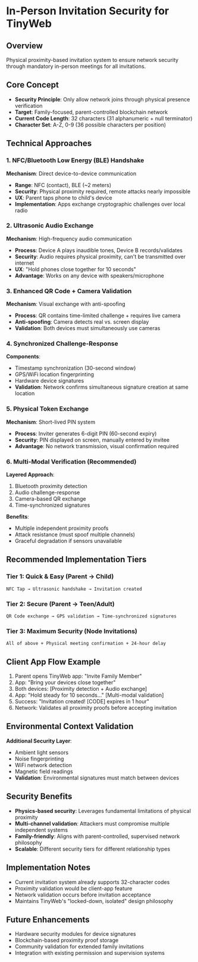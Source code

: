 # In-Person Invitation Security for TinyWeb

## Overview
Physical proximity-based invitation system to ensure network security through mandatory in-person meetings for all invitations.

## Core Concept
- **Security Principle**: Only allow network joins through physical presence verification
- **Target**: Family-focused, parent-controlled blockchain network
- **Current Code Length**: 32 characters (31 alphanumeric + null terminator)
- **Character Set**: A-Z, 0-9 (36 possible characters per position)

## Technical Approaches

### 1. NFC/Bluetooth Low Energy (BLE) Handshake
**Mechanism**: Direct device-to-device communication
- **Range**: NFC (contact), BLE (~2 meters)
- **Security**: Physical proximity required, remote attacks nearly impossible
- **UX**: Parent taps phone to child's device
- **Implementation**: Apps exchange cryptographic challenges over local radio

### 2. Ultrasonic Audio Exchange
**Mechanism**: High-frequency audio communication
- **Process**: Device A plays inaudible tones, Device B records/validates
- **Security**: Audio requires physical proximity, can't be transmitted over internet
- **UX**: "Hold phones close together for 10 seconds"
- **Advantage**: Works on any device with speakers/microphone

### 3. Enhanced QR Code + Camera Validation
**Mechanism**: Visual exchange with anti-spoofing
- **Process**: QR contains time-limited challenge + requires live camera
- **Anti-spoofing**: Camera detects real vs. screen display
- **Validation**: Both devices must simultaneously use cameras

### 4. Synchronized Challenge-Response
**Components**:
- Timestamp synchronization (30-second window)
- GPS/WiFi location fingerprinting
- Hardware device signatures
- **Validation**: Network confirms simultaneous signature creation at same location

### 5. Physical Token Exchange
**Mechanism**: Short-lived PIN system
- **Process**: Inviter generates 6-digit PIN (60-second expiry)
- **Security**: PIN displayed on screen, manually entered by invitee
- **Advantage**: No network transmission, visual confirmation required

### 6. Multi-Modal Verification (Recommended)
**Layered Approach**:
1. Bluetooth proximity detection
2. Audio challenge-response
3. Camera-based QR exchange
4. Time-synchronized signatures

**Benefits**:
- Multiple independent proximity proofs
- Attack resistance (must spoof multiple channels)
- Graceful degradation if sensors unavailable

## Recommended Implementation Tiers

### Tier 1: Quick & Easy (Parent → Child)
```
NFC Tap → Ultrasonic handshake → Invitation created
```

### Tier 2: Secure (Parent → Teen/Adult)
```
QR Code exchange → GPS validation → Time-synchronized signatures
```

### Tier 3: Maximum Security (Node Invitations)
```
All of above + Physical meeting confirmation + 24-hour delay
```

## Client App Flow Example

1. Parent opens TinyWeb app: "Invite Family Member"
2. App: "Bring your devices close together"
3. Both devices: [Proximity detection + Audio exchange]
4. App: "Hold steady for 10 seconds..." [Multi-modal validation]
5. Success: "Invitation created! [CODE] expires in 1 hour"
6. Network: Validates all proximity proofs before accepting invitation

## Environmental Context Validation

**Additional Security Layer**:
- Ambient light sensors
- Noise fingerprinting
- WiFi network detection
- Magnetic field readings
- **Validation**: Environmental signatures must match between devices

## Security Benefits

- **Physics-based security**: Leverages fundamental limitations of physical proximity
- **Multi-channel validation**: Attackers must compromise multiple independent systems
- **Family-friendly**: Aligns with parent-controlled, supervised network philosophy
- **Scalable**: Different security tiers for different relationship types

## Implementation Notes

- Current invitation system already supports 32-character codes
- Proximity validation would be client-app feature
- Network validation occurs before invitation acceptance
- Maintains TinyWeb's "locked-down, isolated" design philosophy

## Future Enhancements

- Hardware security modules for device signatures
- Blockchain-based proximity proof storage
- Community validation for extended family invitations
- Integration with existing permission and supervision systems 